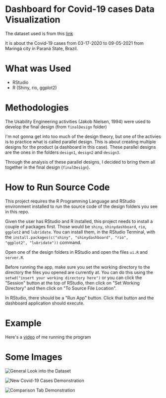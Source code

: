 # Dashboard for Covid-19 cases Data Visualization

The dataset used is from this [link](https://www.kaggle.com/datasets/elemosjr/casos-de-coronavrus-em-maringpr)

It is about the Covid-19 cases from 03-17-2020 to 09-05-2021 from Maringá city in Paraná State, Brazil.

# What was Used

- RStudio
- R (Shiny, rio, ggplot2)

# Methodologies

The Usability Engineering activities (Jakob Nielsen, 1994) were used to develop the final design (from <code>finalDesign</code> folder)

I'm not gonna get into too much of the design theory, but one of the activies is to practice what is called parallel design. This is about creating multiple designs for the product (a dashboard in this case). These parallel designs are the ones in the folders <code>design1</code>, <code>design2</code> and <code>design3</code>.

Through the analysis of these parallel designs, I decided to bring them all together in the final design (<code>finalDesign</code>).

# How to Run Source Code

This project requires the R Programming Language and RStudio environment installed to run the source code of the design folders you see in this repo. 

Given the user has RStudio and R installed, this project needs to install a couple of packages first. Those would be <code>shiny</code>, <code>shinydashboard</code>, <code>rio</code>, <code>ggplot2</code> and <code>lubridate</code>. You can install them, in the RStudio Terminal, with the <code>install.packages(c("shiny", "shinydashboard", "rio", "ggplot2", "lubridate"))</code> command.

Open one of the design folders in RStudio and open the files <code>ui.R</code> and <code>server.R</code>.

Before running the app, make sure you set the working directory to the directory the files you opened are currently at. You can do this using the <code>setwd("insert your working directory here")</code> or you can click the "Session" button at the top of RStudio, then click on "Set Working Directory" and then click on "To Source File Location".

In RStudio, there should be a "Run App" button. Click that button and the dashboard application should execute.

# Example

Here's a [video](https://youtu.be/1I6zEZJT7L0) of me running the program

# Some Images

![General Look into the Dataset](https://github.com/Henrique-Shiguemoto/Covid-19-Dashboard/tree/main/imgs/designFinal1.png)

![New Covid-19 Cases Demonstration](https://github.com/Henrique-Shiguemoto/Covid-19-Dashboard/tree/main/imgs/designFinal6.png)

![Comparison Tab Demonstration](https://github.com/Henrique-Shiguemoto/Covid-19-Dashboard/tree/main/imgs/designFinal7.png)